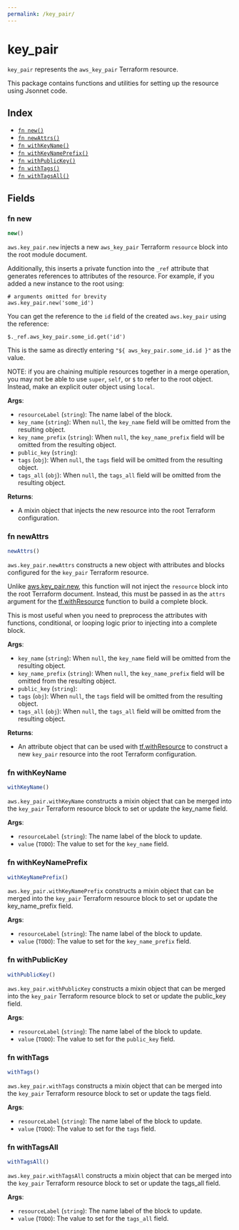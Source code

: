 ```yaml
---
permalink: /key_pair/
---
```


# key_pair

`key_pair` represents the `aws_key_pair` Terraform resource.



This package contains functions and utilities for setting up the resource using Jsonnet code.


## Index

* [`fn new()`](#fn-new)
* [`fn newAttrs()`](#fn-newattrs)
* [`fn withKeyName()`](#fn-withkeyname)
* [`fn withKeyNamePrefix()`](#fn-withkeynameprefix)
* [`fn withPublicKey()`](#fn-withpublickey)
* [`fn withTags()`](#fn-withtags)
* [`fn withTagsAll()`](#fn-withtagsall)

## Fields

### fn new

```ts
new()
```


`aws.key_pair.new` injects a new `aws_key_pair` Terraform `resource`
block into the root module document.

Additionally, this inserts a private function into the `_ref` attribute that generates references to attributes of the
resource. For example, if you added a new instance to the root using:

    # arguments omitted for brevity
    aws.key_pair.new('some_id')

You can get the reference to the `id` field of the created `aws.key_pair` using the reference:

    $._ref.aws_key_pair.some_id.get('id')

This is the same as directly entering `"${ aws_key_pair.some_id.id }"` as the value.

NOTE: if you are chaining multiple resources together in a merge operation, you may not be able to use `super`, `self`,
or `$` to refer to the root object. Instead, make an explicit outer object using `local`.

**Args**:
  - `resourceLabel` (`string`): The name label of the block.
  - `key_name` (`string`):  When `null`, the `key_name` field will be omitted from the resulting object.
  - `key_name_prefix` (`string`):  When `null`, the `key_name_prefix` field will be omitted from the resulting object.
  - `public_key` (`string`): 
  - `tags` (`obj`):  When `null`, the `tags` field will be omitted from the resulting object.
  - `tags_all` (`obj`):  When `null`, the `tags_all` field will be omitted from the resulting object.

**Returns**:
- A mixin object that injects the new resource into the root Terraform configuration.


### fn newAttrs

```ts
newAttrs()
```


`aws.key_pair.newAttrs` constructs a new object with attributes and blocks configured for the `key_pair`
Terraform resource.

Unlike [aws.key_pair.new](#fn-keypairnew), this function will not inject the `resource`
block into the root Terraform document. Instead, this must be passed in as the `attrs` argument for the
[tf.withResource](https://github.com/tf-libsonnet/core/tree/main/docs#fn-withresource) function to build a complete block.

This is most useful when you need to preprocess the attributes with functions, conditional, or looping logic prior to
injecting into a complete block.

**Args**:
  - `key_name` (`string`):  When `null`, the `key_name` field will be omitted from the resulting object.
  - `key_name_prefix` (`string`):  When `null`, the `key_name_prefix` field will be omitted from the resulting object.
  - `public_key` (`string`): 
  - `tags` (`obj`):  When `null`, the `tags` field will be omitted from the resulting object.
  - `tags_all` (`obj`):  When `null`, the `tags_all` field will be omitted from the resulting object.

**Returns**:
  - An attribute object that can be used with [tf.withResource](https://github.com/tf-libsonnet/core/tree/main/docs#fn-withresource) to construct a new `key_pair` resource into the root Terraform configuration.


### fn withKeyName

```ts
withKeyName()
```

`aws.key_pair.withKeyName` constructs a mixin object that can be merged into the `key_pair`
Terraform resource block to set or update the key_name field.



**Args**:
  - `resourceLabel` (`string`): The name label of the block to update.
  - `value` (`TODO`): The value to set for the `key_name` field.


### fn withKeyNamePrefix

```ts
withKeyNamePrefix()
```

`aws.key_pair.withKeyNamePrefix` constructs a mixin object that can be merged into the `key_pair`
Terraform resource block to set or update the key_name_prefix field.



**Args**:
  - `resourceLabel` (`string`): The name label of the block to update.
  - `value` (`TODO`): The value to set for the `key_name_prefix` field.


### fn withPublicKey

```ts
withPublicKey()
```

`aws.key_pair.withPublicKey` constructs a mixin object that can be merged into the `key_pair`
Terraform resource block to set or update the public_key field.



**Args**:
  - `resourceLabel` (`string`): The name label of the block to update.
  - `value` (`TODO`): The value to set for the `public_key` field.


### fn withTags

```ts
withTags()
```

`aws.key_pair.withTags` constructs a mixin object that can be merged into the `key_pair`
Terraform resource block to set or update the tags field.



**Args**:
  - `resourceLabel` (`string`): The name label of the block to update.
  - `value` (`TODO`): The value to set for the `tags` field.


### fn withTagsAll

```ts
withTagsAll()
```

`aws.key_pair.withTagsAll` constructs a mixin object that can be merged into the `key_pair`
Terraform resource block to set or update the tags_all field.



**Args**:
  - `resourceLabel` (`string`): The name label of the block to update.
  - `value` (`TODO`): The value to set for the `tags_all` field.
